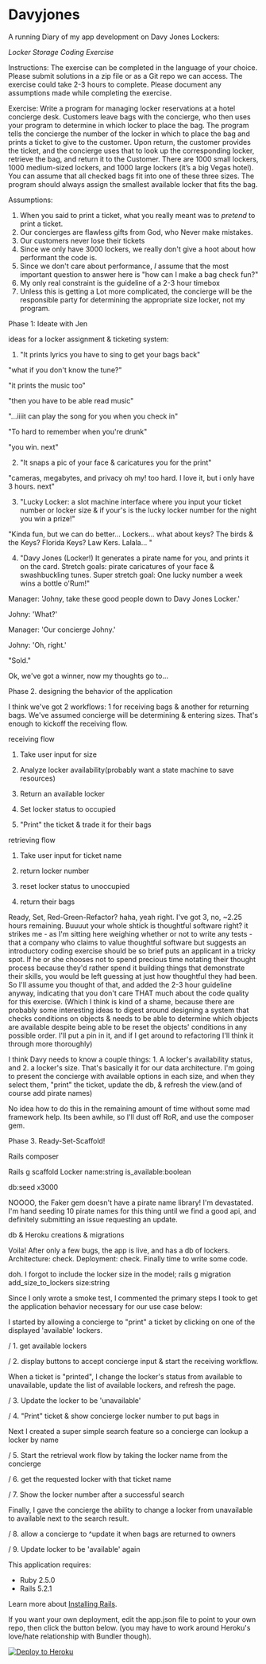Davyjones
================
A running Diary of my app development on Davy Jones Lockers:

*Locker Storage Coding Exercise*

Instructions: The exercise can be completed in the language of your choice. Please submit solutions in a zip file or as a
	Git repo we can access. The exercise could take 2-3 hours to complete. Please document any
	assumptions made while completing the exercise.

Exercise: Write a program for managing locker reservations at a hotel concierge desk. Customers leave bags with
	the concierge, who then uses your program to determine in which locker to place the bag. The program
	tells the concierge the number of the locker in which to place the bag and prints a ticket to give to the
	customer. Upon return, the customer provides the ticket, and the concierge uses that to look up the
	corresponding locker, retrieve the bag, and return it to the Customer.
	There are 1000 small lockers, 1000 medium-­­sized lockers, and 1000 large lockers (it’s a big Vegas
	hotel). You can assume that all checked bags fit into one of these three sizes. The program should
	always assign the smallest available locker that fits the bag.

Assumptions: 
1. When you said to print a ticket, what you really meant was to *pretend* to print a ticket. 
2. Our concierges are flawless gifts from God, who Never make mistakes.
3. Our customers never lose their tickets
4. Since we only have 3000 lockers, we really don't give a hoot about how performant the code is.
5. Since we don't care about performance, *I* assume that the most important question to answer here is "how can I make a bag check fun?"
6. My only real constraint is the guideline of a 2-3 hour timebox
7. Unless this is getting a Lot more complicated, the concierge will be the responsible party for determining the appropriate size locker, not my program. 

Phase 1: Ideate with Jen

ideas for a locker assignment & ticketing system: 
1. "It prints lyrics you have to sing to get your bags back"
	
"what if you don't know the tune?"

"it prints the music too"

"then you have to be able read music"

"...iiiit can play the song for you when you check in"

"To hard to remember when you're drunk"

"you win. next"

2. "It snaps a pic of your face & caricatures you for the print"

"cameras, megabytes, and privacy oh my! too hard. I love it, but i only have 3 hours. next"

3. "Lucky Locker: a slot machine interface where you input your ticket number or locker size & if your's is the lucky locker number for the night you win a prize!"

"Kinda fun, but we can do better... Lockers... what about keys? The birds & the Keys? Florida Keys? Law Kers. Lalala... "

4. "Davy Jones (Locker!) It generates a pirate name for you, and prints it on the card. Stretch goals: pirate caricatures of your face & swashbuckling tunes. Super stretch goal: One lucky number a week wins a bottle o'Rum!" 

Manager: 'Johny, take these good people down to Davy Jones Locker.'

Johny: 'What?'

Manager: 'Our concierge Johny.'

Johny: 'Oh, right.'
	
"Sold."

Ok, we've got a winner, now my thoughts go to... 

Phase 2. designing the behavior of the application

I think we've got 2 workflows: 1 for receiving bags & another for returning bags. We've assumed concierge will be determining & entering sizes. That's enough to kickoff the receiving flow.
	
receiving flow

1. Take user input for size

2. Analyze locker availability(probably want a state machine to save resources)

3. Return an available locker

4. Set locker status to occupied

5. "Print" the ticket & trade it for their bags

retrieving flow

1. Take user input for ticket name

2. return locker number 

3. reset locker status to unoccupied

4. return their bags

Ready, Set, Red-Green-Refactor? haha, yeah right. I've got 3, no, ~2.25 hours remaining. Buuuut your whole shtick is thoughtful software right? it strikes me - as I'm sitting here weighing whether or not to write any tests - that a company who claims to value thoughtful software but suggests an introductory coding exercise should be so brief puts an applicant in a tricky spot. If he or she chooses not to spend precious time notating their thought process because they'd rather spend it building things that demonstrate their skills, you would be left guessing at just how thoughtful they had been. So I'll assume you thought of that, and added the 2-3 hour guideline anyway, indicating that you don't care THAT much about the code quality for this exercise. (Which I think is kind of a shame, because there are probably some interesting ideas to digest around designing a system that checks conditions on objects & needs to be able to determine which objects are available despite being able to be reset the objects' conditions in any possible order. I'll put a pin in it, and if I get around to refactoring I'll think it through more thoroughly) 

I think Davy needs to know a couple things: 1. A locker's availability status, and 2. a locker's size. That's basically it for our data architecture. I'm going to present the concierge with available options in each size, and when they select them, "print" the ticket, update the db, & refresh the view.(and of course add pirate names)

No idea how to do this in the remaining amount of time without some mad framework help. Its been awhile, so I'll dust off RoR, and use the composer gem.

Phase 3. Ready-Set-Scaffold!

Rails composer

Rails g scaffold Locker name:string is_available:boolean

db:seed x3000

NOOOO, the Faker gem doesn't have a pirate name library! I'm devastated. I'm hand seeding 10 pirate names for this thing until we find a good api, and definitely submitting an issue requesting an update.

db & Heroku creations & migrations

Voila! After only a few bugs, the app is live, and has a db of lockers. Architecture: check. Deployment: check. Finally time to write some code.
 
doh. I forgot to include the locker size in the model; rails g migration add_size_to_lockers size:string

Since I only wrote a smoke test, I commented the primary steps I took to get the application behavior necessary for our use case below:

I started by allowing a concierge to "print" a ticket by clicking on one of the displayed 'available' lockers.

/ 1. get available lockers

/ 2. display buttons to accept concierge input & start the receiving workflow. 

When a ticket is "printed", I change the locker's status from available to unavailable, update the list of available lockers, and refresh the page.

/ 3. Update the locker to be 'unavailable'

/ 4. "Print" ticket & show concierge locker number to put bags in

Next I created a super simple search feature so a concierge can lookup a locker by name

/ 5. Start the retrieval work flow by taking the locker name from the concierge

/ 6. get the requested locker with that ticket name

/ 7. Show the locker number after a successful search

Finally, I gave the concierge the ability to change a locker from unavailable to available next to the search result. 

/ 8. allow a concierge to ^update it when bags are returned to owners

/ 9. Update locker to be 'available' again


This application requires:

- Ruby 2.5.0
- Rails 5.2.1

Learn more about [Installing Rails](http://railsapps.github.io/installing-rails.html).

If you want your own deployment, edit the app.json file to point to your own repo, then click the button below. (you may have to work around Heroku's love/hate relationship with Bundler though).

[![Deploy to Heroku](https://www.herokucdn.com/deploy/button.png)](https://heroku.com/deploy)
